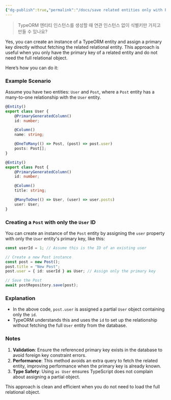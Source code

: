 ```yaml
---
{"dg-publish":true,"permalink":"/docs/save related entities only with PK {typeorm}/","title":"save related entities only with PK {typeorm}"}
---
```



> TypeORM 엔티티 인스턴스를 생성할 때 연관 인스턴스 없이 식별키만 가지고 만들 수 있나요?

Yes, you can create an instance of a TypeORM entity and assign a primary key directly without fetching the related relational entity. This approach is useful when you only have the primary key of a related entity and do not need the full relational object.

Here’s how you can do it:

### Example Scenario

Assume you have two entities: `User` and `Post`, where a `Post` entity has a many-to-one relationship with the `User` entity.

```typescript
@Entity()
export class User {
    @PrimaryGeneratedColumn()
    id: number;

    @Column()
    name: string;

    @OneToMany(() => Post, (post) => post.user)
    posts: Post[];
}

@Entity()
export class Post {
    @PrimaryGeneratedColumn()
    id: number;

    @Column()
    title: string;

    @ManyToOne(() => User, (user) => user.posts)
    user: User;
}
```

### Creating a `Post` with only the `User` ID

You can create an instance of the `Post` entity by assigning the `user` property with only the `User` entity's primary key, like this:

```typescript
const userId = 1; // Assume this is the ID of an existing user

// Create a new Post instance
const post = new Post();
post.title = "New Post";
post.user = { id: userId } as User; // Assign only the primary key

// Save the Post
await postRepository.save(post);
```

### Explanation

- In the above code, `post.user` is assigned a partial `User` object containing only the `id`.
- TypeORM understands this and uses the `id` to set up the relationship without fetching the full `User` entity from the database.

### Notes

1. **Validation**: Ensure the referenced primary key exists in the database to avoid foreign key constraint errors.
2. **Performance**: This method avoids an extra query to fetch the related entity, improving performance when the primary key is already known.
3. **Type Safety**: Using `as User` ensures TypeScript does not complain about assigning a partial object.

This approach is clean and efficient when you do not need to load the full relational object.
